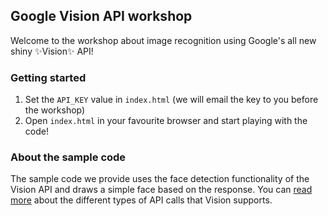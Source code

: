 ## Google Vision API workshop
Welcome to the workshop about image recognition using Google's all new shiny :sparkles:Vision:sparkles:  API! 

### Getting started

1. Set the `API_KEY` value in  `index.html` (we will email the key to you before the workshop)
2. Open `index.html` in your favourite browser and start playing with the code!


### About the sample code

The sample code we provide uses the face detection functionality of the Vision API and draws a simple face based on the response. You can [read more](https://cloud.google.com/vision/docs/concepts#types_of_vision_api_requests) about the different types of API calls that Vision supports.
